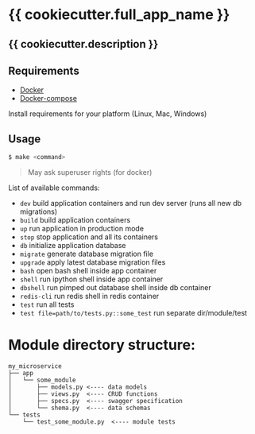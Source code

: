 # {{ cookiecutter.full_app_name }}
## {{ cookiecutter.description }}


## Requirements
- [Docker](https://docs.docker.com/install/)
- [Docker-compose](https://docs.docker.com/compose/install/)

Install requirements for your platform (Linux, Mac, Windows)


## Usage

```bash
$ make <command>
```
> May ask superuser rights (for docker)

List of available commands:
- `dev`  build application containers and run dev server (runs all new db migrations)
- `build` build application containers
- `up` run application in production mode
- `stop` stop application and all its containers
- `db` initialize application database
- `migrate` generate database migration file
- `upgrade` apply latest database migration files
- `bash` open bash shell inside app container
- `shell` run ipython shell inside app container
- `dbshell` run pimped out database shell inside db container
- `redis-cli` run redis shell in redis container
- `test` run all tests
- `test file=path/to/tests.py::some_test` run separate dir/module/test


# Module directory structure:
```
my_microservice
├── app
│   └── some_module
│       ├── models.py <---- data models
│       ├── views.py  <---- CRUD functions
│       ├── specs.py  <---- swagger specification
│       └── shema.py  <---- data schemas
└── tests
    └── test_some_module.py  <---- module tests
```
